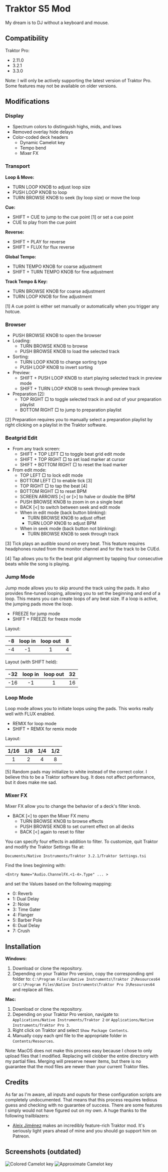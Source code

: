 # Traktor S5 Mod

My dream is to DJ without a keyboard and mouse.

## Compatibility

Traktor Pro:

- 2.11.0
- 3.2.1
- 3.3.0

Note: I will only be actively supporting the latest version of Traktor Pro. Some features may not be available on older versions.

## Modifications

### Display

- Spectrum colors to distinguish highs, mids, and lows
- Removed overlay hide delays
- Color-coded deck headers
  - Dynamic Camelot key
  - Tempo bend
  - Mixer FX

### Transport

**Loop & Move:**

- TURN LOOP KNOB to adjust loop size
- PUSH LOOP KNOB to loop
- TURN BROWSE KNOB to seek (by loop size) or move the loop

**Cue:**

- SHIFT + CUE to jump to the cue point [1] or set a cue point
- CUE to play from the cue point

**Reverse:**

- SHIFT + PLAY for reverse
- SHIFT + FLUX for flux reverse

**Global Tempo:**

- TURN TEMPO KNOB for coarse adjustment
- SHIFT + TURN TEMPO KNOB for fine adjustment

**Track Tempo & Key:**

- TURN BROWSE KNOB for coarse adjustment
- TURN LOOP KNOB for fine adjustment

[1] A cue point is either set manually or automatically when you trigger any hotcue.

### Browser

- PUSH BROWSE KNOB to open the browser
- Loading:
  - TURN BROWSE KNOB to browse
  - PUSH BROWSE KNOB to load the selected track
- Sorting:
  - TURN LOOP KNOB to change sorting type
  - PUSH LOOP KNOB to invert sorting
- Preview:
  - SHIFT + PUSH LOOP KNOB to start playing selected track in preview mode
  - SHIFT + TURN LOOP KNOB to seek through preview track
- Preparation [2]:
  - TOP RIGHT □ to toggle selected track in and out of your preparation playlist
  - BOTTOM RIGHT □ to jump to preparation playlist

[2] Preparation requires you to manually select a preparation playlist by right clicking on a playlist in the Traktor software.

### Beatgrid Edit

- From any track screen:
  - SHIFT + TOP LEFT □ to toggle beat grid edit mode
  - SHIFT + TOP RIGHT □ to set load marker at cursor
  - SHIFT + BOTTOM RIGHT □ to reset the load marker
- From edit mode:
  - TOP LEFT □ to lock edit mode
  - BOTTOM LEFT □ to enable tick [3]
  - TOP RIGHT □ to tap the beat [4]
  - BOTTOM RIGHT □ to reset BPM
  - SCREEN ARROWS [<] or [>] to halve or double the BPM
  - PUSH BROWSE KNOB to zoom in on a single beat
  - BACK [<] to switch between seek and edit mode
  - When in edit mode (back button blinking):
    - TURN BROWSE KNOB to adjust offset
    - TURN LOOP KNOB to adjust BPM
  - When in seek mode (back button not blinking):
    - TURN BROWSE KNOB to seek through track

[3] Tick plays an audible sound on every beat. This feature requires headphones routed from the monitor channel and for the track to be CUEd.

[4] Tap allows you to fix the beat grid alignment by tapping four consecutive beats while the song is playing.

### Jump Mode

Jump mode allows you to skip around the track using the pads. It also provides fine-tuned looping, allowing you to set the beginning and end of a loop. This means you can create loops of any beat size. If a loop is active, the jumping pads move the loop.

- FREEZE for jump mode
- SHIFT + FREEZE for freeze mode

Layout:

| -8 | loop in | loop out | 8 |
|:--:|:-------:|:--------:|:-:|
| -4 |    -1   |     1    | 4 |

Layout (with SHIFT held):

| -32 | loop in | loop out | 32 |
|:---:|:-------:|:--------:|:--:|
| -16 |    -1   |     1    | 16 |

### Loop Mode

Loop mode allows you to initiate loops using the pads. This works really well with FLUX enabled.

- REMIX for loop mode
- SHIFT + REMIX for remix mode

Layout:

| 1/16 | 1/8 | 1/4 | 1/2 |
|:----:|:---:|:---:|:---:|
|  1   |  2  |  4  |  8  |

[5] Random pads may initialize to white instead of the correct color. I believe this to be a Traktor software bug. It does not affect performance, but it does make me sad.

### Mixer FX

Mixer FX allow you to change the behavior of a deck's filter knob.

- BACK [<] to open the Mixer FX menu
  - TURN BROWSE KNOB to browse effects
  - PUSH BROWSE KNOB to set current effect on all decks
  - BACK [<] again to reset to filter

You can specify four effects in addition to filter. To customize, quit Traktor and modify the Traktor Settings file at:

```Documents/Native Instruments/Traktor 3.2.1/Traktor Settings.tsi```

Find the lines beginning with:

```<Entry Name="Audio.ChannelFX.<1-4>.Type" ... >```

and set the Values based on the following mapping:

- 0: Reverb
- 1: Dual Delay
- 2: Noise
- 3: Time Gater
- 4: Flanger
- 5: Barber Pole
- 6: Dual Delay
- 7: Crush

## Installation

**Windows:**

1. Download or clone the repository.
2. Depending on your Traktor Pro version, copy the corresponding qml folder to:
   `C:\Program Files\Native Instruments\Traktor 2\Resources64`
   or
   `C:\Program Files\Native Instruments\Traktor Pro 3\Resources64`
   and replace all files.

**Mac:**

1. Download or clone the repository.
2. Depending on your Traktor Pro version, navigate to:
   `Applications/Native Instruments/Traktor 2`
   or
   `Applications/Native Instruments/Traktor Pro 3`.
3. Right click on Traktor and select `Show Package Contents`.
4. Manually copy each qml file to the appropriate folder in `Contents/Resources`.

Note: MacOS does not make this process easy because I chose to only upload files that I modified. Replacing will clobber the entire directory with my partial files. Merging will preserve newer items, but there is no guarantee that the mod files are newer than your current Traktor files.

## Credits

As far as I'm aware, all inputs and ouputs for these configuration scripts are completely undocumented. That means that this process requires tedious guess and checking with no guarantee of success. There are some features I simply would not have figured out on my own. A huge thanks to the following trailblazers:

- [Aleix Jiménez](https://www.patreon.com/supremeedition) makes an incredibly feature-rich Traktor mod. It's seriously light years ahead of mine and you should go support him on Patreon.

## Screenshots (outdated)

![Colored Camelot key](images/color_key.jpg)
![Approximate Camelot key](images/approx_key.jpg)
